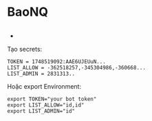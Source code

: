 # BaoNQ

## 
- 

Tạo secrets:

```text
TOKEN = 1748519092:AAE6UJEUuN...
LIST_ALLOW = -362518257,-345304986,-360668...
LIST_ADMIN = 2831313..
```


Hoặc export Environment:

```text
export TOKEN="your bot token"
export LIST_ALLOW="id,id"
export LIST_ADMIN="id"
```


